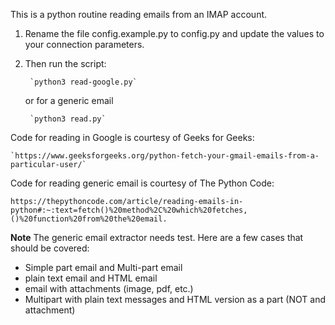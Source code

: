 This is a python routine reading emails from an IMAP account.

1. Rename the file config.example.py to config.py and update the values to your connection parameters.

2. Then run the script:

		`python3 read-google.py`
		
	or for a generic email
		
		`python3 read.py`



Code for reading in Google is courtesy of Geeks for Geeks:

	`https://www.geeksforgeeks.org/python-fetch-your-gmail-emails-from-a-particular-user/`
	
Code for reading generic email is courtesy of The Python Code:

`https://thepythoncode.com/article/reading-emails-in-python#:~:text=fetch()%20method%2C%20which%20fetches,()%20function%20from%20the%20email.`



**Note** The  generic email extractor needs test. Here are a few cases that should be covered:
- Simple part email and Multi-part email
- plain text email and HTML email
- email with attachments (image, pdf, etc.)
- Multipart with plain text messages and HTML version as a part (NOT and attachment)